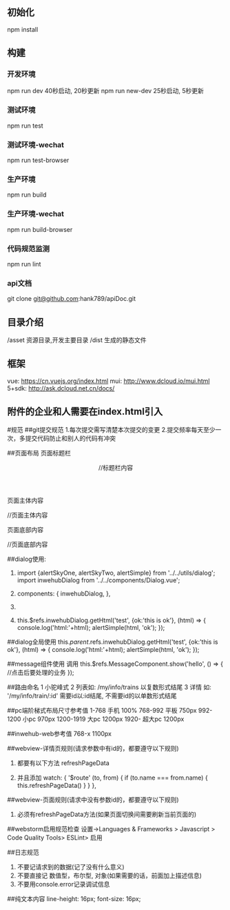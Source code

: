 ## 初始化
npm install

## 构建
### 开发环境
npm run dev  40秒启动, 20秒更新
npm run new-dev 25秒启动, 5秒更新

### 测试环境
npm run test

### 测试环境-wechat
npm run test-browser

### 生产环境
npm run build

### 生产环境-wechat
npm run build-browser

### 代码规范监测
npm run lint

### api文档
git clone git@github.com:hank789/apiDoc.git

## 目录介绍
/asset  资源目录,开发主要目录
/dist   生成的静态文件


## 框架
vue: https://cn.vuejs.org/index.html
mui: http://www.dcloud.io/mui.html
5+sdk: http://ask.dcloud.net.cn/docs/

## 附件的企业和人需要在index.html引入
<script type="text/javascript" src="https://api.map.baidu.com/api?v=3.0&ak=YC6A8W3HV3y6Xox8rFRkdThj8VGKk8Dt"></script>

#规范
##git提交规范
1.每次提交需写清楚本次提交的变更
2.提交频率每天至少一次，多提交代码防止和别人的代码有冲突

##页面布局
  页面标题栏
    <header class="mui-bar-nav">
        //标题栏内容
    </header>

  页面主体内容
    <div class="mui-content">
        //页面主体内容
    </div>

  页面底部内容
    <nav class="footer-bar">
        //页面底部内容
    </nav>


##dialog使用:
1. import {alertSkyOne, alertSkyTwo, alertSimple} from '../../utils/dialog';
     import inwehubDialog from '../../components/Dialog.vue';

2.  components: {
         inwehubDialog,
       },

3. <inwehubDialog ref="inwehubDialog"></inwehubDialog>


4. this.$refs.inwehubDialog.getHtml('test', {ok:'this is ok'}, (html) => {
             console.log('html:'+html);
             alertSimple(html, 'ok');
         });


##dialog全局使用
  this.$parent.$refs.inwehubDialog.getHtml('test', {ok:'this is ok'}, (html) => {
            console.log('html:'+html);
            alertSimple(html, 'ok');
        });



##message组件使用
    调用
      this.$refs.MessageComponent.show('hello', () => {
          //点击后要处理的业务
            });




##路由命名
   1 小驼峰式
   2 列表如: /my/info/trains 以复数形式结尾
   3 详情
        如: '/my/info/train/:id'  需要id以:id结尾, 不需要id的以单数形式结尾


##pc端阶梯式布局尺寸参考值
    1-768        手机    100%
    768-992      平板    750px
    992-1200     小pc    970px
    1200-1919    大pc    1200px
    1920-        超大pc  1200px



##inwehub-web参考值
    768-x  1100px



##webview-详情页规则(请求参数中有id的，都要遵守以下规则)
1. 都要有以下方法
    refreshPageData

2. 并且添加
      watch: {
        '$route' (to, from) {
          if (to.name === from.name) {
            this.refreshPageData()
          }
        }
      },


##webview-页面规则(请求中没有参数id的，都要遵守以下规则)
1. 必须有refreshPageData方法(如果页面切换间需要刷新当前页面的)


##webstorm启用规范检查
    设置->Languages & Frameworks > Javascript > Code Quality Tools> ESLint> 启用


##日志规范
1. 不要记请求到的数据(记了没有什么意义)
2. 不要直接记 数值型，布尔型, 对象(如果需要的话，前面加上描述信息)
3. 不要用console.error记录调试信息


##纯文本内容
line-height: 16px;
font-size: 16px;
